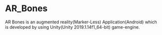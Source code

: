 # AR_Bones
AR Bones is an augmented reality(Marker-Less) Application(Android) which is developed by using Unity(Unity 2019.1.14f1_64-bit) game-engine.

